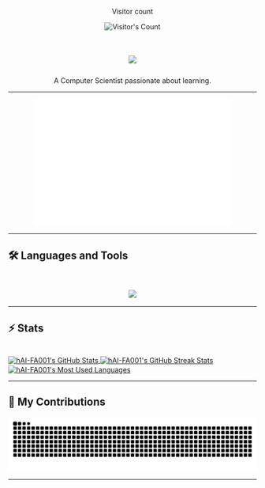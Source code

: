 <div align="center"> 
  <p>Visitor count</p>
  <img src="https://profile-counter.glitch.me/hAI-FA001/count.svg" alt="Visitor's Count" />
</div>

<h1 align="center">
    <img src="https://readme-typing-svg.herokuapp.com/?font=Inter&size=48&center=true&vCenter=true&width=500&height=70&color=4493F8&duration=4000&lines=Hi+There!+👋;+I'm+HAI;" />
</h1>
<p align="center">A Computer Scientist passionate about learning.</p>

<hr>

<p align="center"><img src="/metrics.terminal.svg" alt="Metrics" width="400"></p>

<hr>

## 🛠️ Languages and Tools

<br>

<p align="center">
  <img src="https://skillicons.dev/icons?i=anaconda,bash,blender,bootstrap,c,cpp,cmake,css,dart,docker,express,fastapi,figma,firebase,flask,flutter,git,github,githubactions,grafana,html,idea,java,js,jquery,laravel,latex,less,linux,lua,materialui,matlab,mint,mongodb,mysql,nextjs,nodejs,npm,opencv,php,postgres,postman,powershell,prisma,prometheus,py,pytorch,react,regex,sqlite,stackoverflow,sklearn,sentry,tailwind,tensorflow,ubuntu,vercel,vite,vscode&perline=20" />
</p>

<hr>

## ⚡️ Stats

<br>

<a href="https://github.com/hAI-FA001">
  <img height=200 align="center" src="https://github-readme-stats.vercel.app/api?username=hai-fa001&theme=dracula&count_private=true&show_icons=true&rank_icon=github&locale=en" alt="hAI-FA001's GitHub Stats" />
</a>
<a href="https://github.com/hAI-FA001">
  <img height=200 align="center" src="https://github-readme-streak-stats.herokuapp.com/?user=hai-fa001&theme=dracula&count_private=true&border_radius=10&locale=en" alt="hAI-FA001's GitHub Streak Stats" />
</a>
<a href="https://github.com/hAI-FA001">
  <img height=400 width=1000 align="center" src="https://github-readme-stats.vercel.app/api/top-langs?username=hai-fa001&theme=dracula&layout=donut-vertical&hide=jupyter%20notebook&langs_count=13&border_radius=10&show_icons=true&locale=en&count_private=true" alt="hAI-FA001's Most Used Languages" />
</a>

<hr>

## 🐍 My Contributions

<div align="center">
  <picture>
    <source media="(prefers-color-scheme: dark)" srcset="https://raw.githubusercontent.com/hAI-FA001/hAI-FA001/output/github-contribution-grid-snake-dark.svg" />
    <source media="(prefers-color-scheme: light)" srcset="https://raw.githubusercontent.com/hAI-FA001/hAI-FA001/output/github-contribution-grid-snake.svg" />
    <img alt="github-snake" src="https://raw.githubusercontent.com/hAI-FA001/hAI-FA001/output/github-contribution-grid-snake.svg" />
  </picture>
</div>

<hr>
